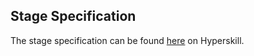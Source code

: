 ## Stage Specification

The stage specification can be found [here](https://hyperskill.org/projects/65/stages/349/implement) on Hyperskill.